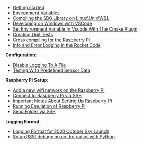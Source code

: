 - [Getting started](Getting-started)
- [Environment Variables](Environment-Variables)
- [Compiling the SBG Library on Linux\Unix\WSL](Compiling-the-SBG-Library-on-Linux%5CUnix%5CWSL)
- [Developing on Windows with VSCode](https://github.com/uorocketry/rocket-code-2020/wiki/Developing-on-Windows-with-VSCode)
- [Set Environment Variable In Vscode With The Cmake Plugin](Set-Environement-Variable-In-Vscode-With-The-Cmake-Plugin)
- [Creating Unit Tests](Creating-Unit-Tests)
- [Cross compiling for the Raspberry Pi](Cross-compiling-for-the-Raspberry-Pi)
- [Info and Error Logging in the Rocket Code](Info-and-Error-Logging-in-the-Rocket-Code)

**Configuration**:
- [Disable Logging To A File](Disable-Logging-To-A-File)
- [Testing With Predefined Sensor Data](https://github.com/uorocketry/rocket-code-2020/wiki/Testing-With-Predefined-Sensor-Data)

**Raspberry Pi Setup**:
- [Add a new wifi network on the Raspberry Pi](Add-a-new-wifi-network-on-the-Raspberry-Pi)
- [Connect to Raspberry Pi via SSH](Connect-to-Raspberry-Pi-via-SSH)
- [Important Notes About Setting Up Raspberry Pi](Important-Notes-About-Setting-Up-Raspberry-Pi)
- [Running Emulation of Raspberry Pi](Running-Emulation-of-Raspberry-Pi)
- [Send Folder via SSH](Send-Folder-via-SSH)

**Logging Format**:
- [Logging Format for 2020 October Sky Launch](Data-Format-for-2020-October-Sky-Launch)
- [Setup RSSI debugging on the radios with Python](Radio-commands-in-Python-3)